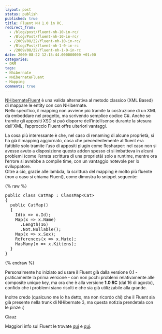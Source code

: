 ```yaml
---
layout: post
status: publish
published: true
title: Fluent NH 1.0 in RC.
redirect_from: 
  - /blog/post/fluent-nh-10-in-rc/
  - /Blog/Post/fluent-nh-10-in-rc/
  - /2009/08/22/fluent-nh-10-in-rc/
  - /Blog/Post/fluent-nh-1-0-in-rc
  - /2009/08/22/fluent-nh-1-0-in-rc
date: 2009-08-22 12:15:44.000000000 +01:00
categories:
- ORM
tags:
- Nhibernate
- NHibernateFluent
- Mapping
comments: true
---
```

<p><a href="http://fluentnhibernate.org/" target="_blank">NHibernateFluent</a> &egrave; una valida alternativa al metodo classico (XML Based) di mappare le entity con con NHibernate.     <br />
Nello specifico, il mapping non avviene pi&ugrave; tramite la costruzione di un XML da embeddare nel progetto, ma scrivendo semplice codice C#. Anche se tramite gli appositi XSD si pu&ograve; disporre dell&rsquo;intellisense durante la stesura dell&rsquo;XML, l&rsquo;approccio Fluent offre ulteriori vantaggi.</p>
<p>La cosa pi&ugrave; interessante &egrave; che, nel caso di renaming di alcune propriet&agrave;, si ha gi&agrave; il mapping aggiornato, cosa che precedentemente al fluent era fattibile solo tramite l&rsquo;uso di appositi plugin come Resharper: nel caso non si avesse avuto a disposizione questo addon spesso ci si imbatteva in alcuni problemi (come l&rsquo;errata scrittura di una propriet&agrave;) solo a runtime, mentre ora l&rsquo;errore si avrebbe a compile time, con un vantaggio notevole per lo sviluppatore.    <br />
Oltre a ci&ograve;, grazie alle lambda, la scrittura del mapping &egrave; molto pi&ugrave; fluente (non a caso si chiama Fluent), come dimostra lo snippet seguente:</p>
{% raw %}<pre class="brush: csharp; ruler: true;">
public class CatMap : ClassMap&lt;Cat&gt;
{
  public CatMap()
  {
    Id(x =&gt; x.Id);
    Map(x =&gt; x.Name)
      .Length(16)
      .Not.Nullable();
    Map(x =&gt; x.Sex);
    References(x =&gt; x.Mate);
    HasMany(x =&gt; x.Kittens);
  }
}</pre>{% endraw %}
<p>Personalmente ho iniziato ad usare il Fluent gi&agrave; dalla versione 0.1 - praticamente la prima versione - con non pochi problemi relativamente alle composite unique key, ma ora che &egrave; alla versione <strong>1.0 RC</strong> (dal 16 di agosto), confido che i problemi siano risolti e che sia gi&agrave; utilizzabile alla grande.</p>
<p>Inoltre credo (qualcuno me lo ha detto, ma non ricordo chi) che il Fluent sia gi&agrave; presente nella trunk di NHibernate 3, ma questa notizia prendetela con le pinze :)</p>
<p>Ciauz</p>
<p>Maggiori info sul Fluent le trovate <a href="http://fluentnhibernate.org/">qui</a> e <a href="http://www.lostechies.com/blogs/jagregory/archive/2009/08/16/fluent-nhibernate-1-0rc.aspx">qui</a>.</p>
